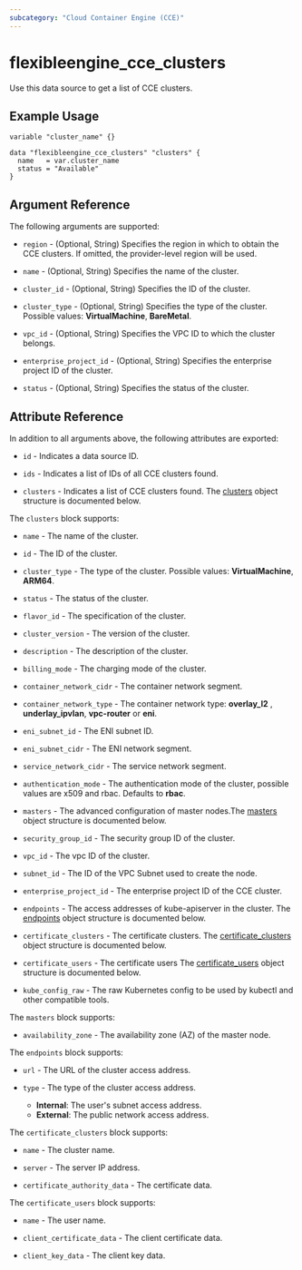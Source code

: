 ```yaml
---
subcategory: "Cloud Container Engine (CCE)"
---
```


# flexibleengine_cce_clusters

Use this data source to get a list of CCE clusters.

## Example Usage

```hcl
variable "cluster_name" {}

data "flexibleengine_cce_clusters" "clusters" {
  name   = var.cluster_name
  status = "Available"
}
```

## Argument Reference

The following arguments are supported:

* `region` - (Optional, String) Specifies the region in which to obtain the CCE clusters. If omitted, the
  provider-level region will be used.

* `name` - (Optional, String) Specifies the name of the cluster.

* `cluster_id` - (Optional, String) Specifies the ID of the cluster.

* `cluster_type` - (Optional, String) Specifies the type of the cluster. Possible values: **VirtualMachine**, **BareMetal**.

* `vpc_id` - (Optional, String) Specifies the VPC ID to which the cluster belongs.

* `enterprise_project_id` - (Optional, String) Specifies the enterprise project ID of the cluster.

* `status` - (Optional, String) Specifies the status of the cluster.

## Attribute Reference

In addition to all arguments above, the following attributes are exported:

* `id` - Indicates a data source ID.

* `ids` - Indicates a list of IDs of all CCE clusters found.

* `clusters` - Indicates a list of CCE clusters found.
  The [clusters](#cce_clusters) object structure is documented below.

<a name="cce_clusters"></a>
The `clusters` block supports:

* `name` - The name of the cluster.

* `id` - The ID of the cluster.

* `cluster_type` - The type of the cluster. Possible values: **VirtualMachine**, **ARM64**.

* `status` - The status of the cluster.

* `flavor_id` - The specification of the cluster.

* `cluster_version` - The version of the cluster.

* `description` - The description of the cluster.

* `billing_mode` - The charging mode of the cluster.

* `container_network_cidr` - The container network segment.

* `container_network_type` - The container network type: **overlay_l2** , **underlay_ipvlan**, **vpc-router** or **eni**.

* `eni_subnet_id` - The ENI subnet ID.

* `eni_subnet_cidr` - The ENI network segment.

* `service_network_cidr` - The service network segment.

* `authentication_mode` - The authentication mode of the cluster, possible values are x509 and rbac. Defaults to **rbac**.

* `masters` - The advanced configuration of master nodes.The [masters](#cce_masters) object structure is documented below.

* `security_group_id` - The security group ID of the cluster.

* `vpc_id` - The vpc ID of the cluster.

* `subnet_id` - The ID of the VPC Subnet used to create the node.

* `enterprise_project_id` - The enterprise project ID of the CCE cluster.

* `endpoints` - The access addresses of kube-apiserver in the cluster.
  The [endpoints](#cce_endpoints) object structure is documented below.

* `certificate_clusters` - The certificate clusters.
  The [certificate_clusters](#cce_certificate_clusters) object structure is documented below.

* `certificate_users` - The certificate users
  The [certificate_users](#cce_certificate_users) object structure is documented below.

* `kube_config_raw` - The raw Kubernetes config to be used by kubectl and other compatible tools.

<a name="cce_masters"></a>
The `masters` block supports:

* `availability_zone` - The availability zone (AZ) of the master node.

<a name="cce_endpoints"></a>
The `endpoints` block supports:

* `url` - The URL of the cluster access address.

* `type` - The type of the cluster access address.
  + **Internal**: The user's subnet access address.
  + **External**: The public network access address.

<a name="cce_certificate_clusters"></a>
The `certificate_clusters` block supports:

* `name` - The cluster name.

* `server` - The server IP address.

* `certificate_authority_data` - The certificate data.

<a name="cce_certificate_users"></a>
The `certificate_users` block supports:

* `name` - The user name.

* `client_certificate_data` - The client certificate data.

* `client_key_data` - The client key data.
